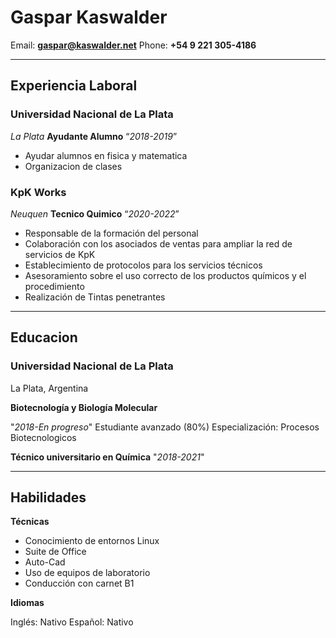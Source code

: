 # **Gaspar Kaswalder**

Email: **<gaspar@kaswalder.net>**
Phone: **+54 9 221 305-4186**


-----------

## Experiencia Laboral

### Universidad Nacional de La Plata

*La Plata*
**Ayudante Alumno**
“*2018-2019*”

- Ayudar alumnos en fisica y matematica
- Organizacion de clases 

### KpK Works

*Neuquen*
**Tecnico Quimico**
“*2020-2022*”

- Responsable de la formación del personal
- Colaboración con los asociados de ventas para ampliar la red de servicios de KpK
- Establecimiento de protocolos para los servicios técnicos
- Asesoramiento sobre el uso correcto de los productos químicos y el procedimiento
- Realización de Tintas penetrantes

-------------

## Educacion

### Universidad Nacional de La Plata

La Plata, Argentina

**Biotecnología y Biología Molecular**

"*2018-En progreso*"
Estudiante avanzado (80%)
Especialización: Procesos Biotecnologicos

**Técnico universitario en Química**
"*2018-2021*"

-----------

## Habilidades

**Técnicas**

- Conocimiento de entornos Linux
- Suite de Office
- Auto-Cad
- Uso de equipos de laboratorio
- Conducción con carnet B1

**Idiomas**

Inglés: Nativo
Español: Nativo

